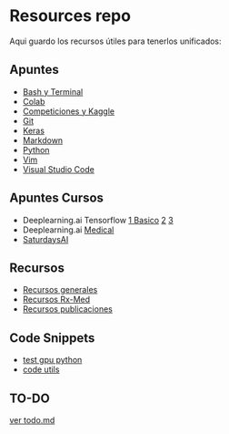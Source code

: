  # Resources repo

 Aqui guardo los recursos útiles para tenerlos unificados:

 ## Apuntes

* [Bash y Terminal](apuntes-bash.md)
* [Colab](apuntes-colab.ipynb)
* [Competiciones y Kaggle](apuntes-competiciones.md)
* [Git](apuntes-git.md)
* [Keras](apuntes-keras.ipynb)
* [Markdown](apuntes-markdown.md)
* [Python](apuntes-python.md)
* [Vim](apuntes-vim.md)
* [Visual Studio Code](apuntes-vscode.md)


## Apuntes Cursos

* Deeplearning.ai Tensorflow [1 Basico](curso-deeplearningai1-basico.ipynb) [2](curso-deeplearningai2-imagenes.ipynb) [3](curso-deeplearningai3-NLP.ipynb)
* Deeplearning.ai [Medical](curso-deeplearningai-med1.md)
* [SaturdaysAI](curso-saturdaysAI.ipynb)

## Recursos

* [Recursos generales](recursos-interesantes.md)
* [Recursos Rx-Med](recursos-medical.md)
* [Recursos publicaciones](recursos-publicaciones.md)


## Code Snippets

* [test gpu python](test-gpu.ipynb)
* [code utils](utils-code.md)

## TO-DO

[ver todo.md](todo.md)
